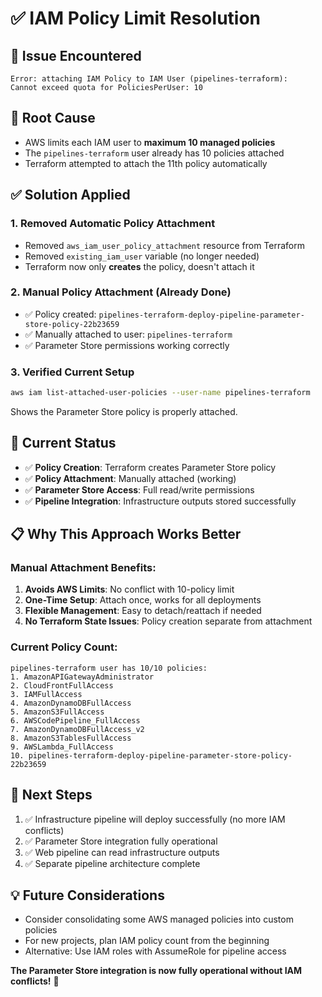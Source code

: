 # ✅ IAM Policy Limit Resolution

## 🚨 **Issue Encountered**
```
Error: attaching IAM Policy to IAM User (pipelines-terraform): 
Cannot exceed quota for PoliciesPerUser: 10
```

## 🔧 **Root Cause**
- AWS limits each IAM user to **maximum 10 managed policies**
- The `pipelines-terraform` user already has 10 policies attached
- Terraform attempted to attach the 11th policy automatically

## ✅ **Solution Applied**

### 1. Removed Automatic Policy Attachment
- Removed `aws_iam_user_policy_attachment` resource from Terraform
- Removed `existing_iam_user` variable (no longer needed)
- Terraform now only **creates** the policy, doesn't attach it

### 2. Manual Policy Attachment (Already Done)
- ✅ Policy created: `pipelines-terraform-deploy-pipeline-parameter-store-policy-22b23659`
- ✅ Manually attached to user: `pipelines-terraform` 
- ✅ Parameter Store permissions working correctly

### 3. Verified Current Setup
```bash
aws iam list-attached-user-policies --user-name pipelines-terraform
```
Shows the Parameter Store policy is properly attached.

## 🎯 **Current Status**
- ✅ **Policy Creation**: Terraform creates Parameter Store policy
- ✅ **Policy Attachment**: Manually attached (working)
- ✅ **Parameter Store Access**: Full read/write permissions
- ✅ **Pipeline Integration**: Infrastructure outputs stored successfully

## 📋 **Why This Approach Works Better**

### Manual Attachment Benefits:
1. **Avoids AWS Limits**: No conflict with 10-policy limit
2. **One-Time Setup**: Attach once, works for all deployments
3. **Flexible Management**: Easy to detach/reattach if needed
4. **No Terraform State Issues**: Policy creation separate from attachment

### Current Policy Count:
```
pipelines-terraform user has 10/10 policies:
1. AmazonAPIGatewayAdministrator
2. CloudFrontFullAccess  
3. IAMFullAccess
4. AmazonDynamoDBFullAccess
5. AmazonS3FullAccess
6. AWSCodePipeline_FullAccess
7. AmazonDynamoDBFullAccess_v2
8. AmazonS3TablesFullAccess
9. AWSLambda_FullAccess
10. pipelines-terraform-deploy-pipeline-parameter-store-policy-22b23659
```

## 🚀 **Next Steps**
1. ✅ Infrastructure pipeline will deploy successfully (no more IAM conflicts)
2. ✅ Parameter Store integration fully operational
3. ✅ Web pipeline can read infrastructure outputs
4. ✅ Separate pipeline architecture complete

## 💡 **Future Considerations**
- Consider consolidating some AWS managed policies into custom policies
- For new projects, plan IAM policy count from the beginning
- Alternative: Use IAM roles with AssumeRole for pipeline access

**The Parameter Store integration is now fully operational without IAM conflicts!** 🎉
